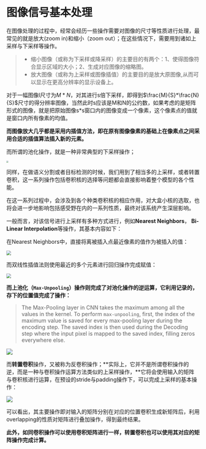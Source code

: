 # 图像信号基本处理

在图像处理的过程中，经常会经历一些操作需要对图像的尺寸等性质进行处理，最常见的就是放大(zoom in)和缩小（zoom out）；在这些情况下，需要用到诸如上采样与下采样等操作。

> - 缩小图像（或称为下采样或降采样）的主要目的有两个：1、使得图像符合显示区域的大小；2、生成对应图像的缩略图。
> -  放大图像（或称为上采样或图像插值）的主要目的是放大原图像,从而可以显示在更高分辨率的显示设备上。

对于一幅图像I尺寸为$M * N$，对其进行s倍下采样，即得到$\frac{M}{S}*\frac{N}{S}$尺寸的得分辨率图像，当然此时s应该是M和N的公约数，如果考虑的是矩阵形式的图像，就是把原始图像s*s窗口内的图像变成一个像素，这个像素点的值就是窗口内所有像素的均值。

**而图像放大几乎都是采用内插值方法，即在原有图像像素的基础上在像素点之间采用合适的插值算法插入新的元素。**

而所谓的池化操作，就是一种非常典型的下采样操作；

<img src="https://i.loli.net/2021/05/09/ZujFPcI3MRXUVCi.png" style="zoom:30%;" />

同样，在做语义分割或者目标检测的时候，我们用到了相当多的上采样，或者转置卷积，这一系列操作包括卷积核的选择等问题都会直接影响着整个模型的各个性能。

在这一系列过程中，会涉及到各个种类卷积核的相应作用，对大盒小核的选取，也将会进一步地影响包括感受野在内的一系列性质，最终对该系统产生深层影响。

一般而言，对该信号进行上采样有多种方式进行，例如**Nearest Neighbors**， **Bi-Linear Interpolation**等操作，其基本内容如下：

在Nearest Neighbors中，直接将离被插入点最近像素的值作为被插入的值：

<img src="https://i.loli.net/2021/05/09/JyKU56RtwjsNzVQ.png" style="zoom:77%;" />

而双线性插值法则使用最近的多个元素进行回归操作完成赋值：

<img src="https://i.loli.net/2021/05/09/pD3Q4OmjSlyVzrk.png" style="zoom:77%;" />

**而上池化（`Max-Unpooling`）操作则完成了对池化操作的逆运算，它利用记录的，存下的位置值完成了操作：**

> The Max-Pooling layer in CNN takes the maximum among all the values in the kernel. To perform `max-unpooling`, first, the index of the maximum value is saved for every max-pooling layer during the encoding step. The saved index is then used during the Decoding step where the input pixel is mapped to the saved index, filling zeros everywhere else.

<img src="https://i.loli.net/2021/05/09/5HPOeZ8vKV9pwXM.png" style="zoom:98%;" />

而**转置卷积**操作，又被称为反卷积操作；**实际上，它并不是所谓卷积操作的逆，而是一种与卷积操作运算方法类似的上采样操作，**它将会使用输入的矩阵与卷积核进行运算，在预设的stride与padding操作下，可以完成上采样的基本操作：

<img src="https://i.loli.net/2021/05/09/EHAiuJ3s4qWbFGe.png" style="zoom:100%;" />

可以看出，其主要操作即对输入的矩阵分别在对应的位置卷积生成新矩阵后，利用overlapping的性质对矩阵进行叠加操作，得到最终结果。

**此外，如同卷积操作可以使用卷积矩阵进行一样，转置卷积也可以使用其对应的矩阵操作完成计算。**

